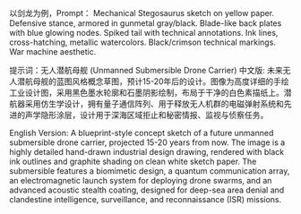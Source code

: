 以剑龙为例，Prompt： Mechanical Stegosaurus sketch on yellow paper. Defensive stance, armored in gunmetal gray/black. Blade-like back plates with blue glowing nodes. Spiked tail with technical annotations. Ink lines, cross-hatching, metallic watercolors. Black/crimson technical markings. War machine aesthetic.  



提示词：无人潜航母舰 (Unmanned Submersible Drone Carrier) 中文版: 未来无人潜航母舰的蓝图风格概念草图，预计15-20年后的设计。图像为高度详细的手绘工业设计图，采用黑色墨水轮廓和石墨阴影绘制，布局于干净的白色素描纸上。潜航器采用仿生学设计，拥有量子通信阵列、用于释放无人机群的电磁弹射系统和先进的声学隐形涂层，设计用于深海区域拒止和秘密情报、监视与侦察任务。 



English Version: A blueprint-style concept sketch of a future unmanned submersible drone carrier, projected 15-20 years from now. The image is a highly detailed hand-drawn industrial design drawing, rendered with black ink outlines and graphite shading on clean white sketch paper. The submersible features a biomimetic design, a quantum communication array, an electromagnetic launch system for deploying drone swarms, and an advanced acoustic stealth coating, designed for deep-sea area denial and clandestine intelligence, surveillance, and reconnaissance (ISR) missions.

